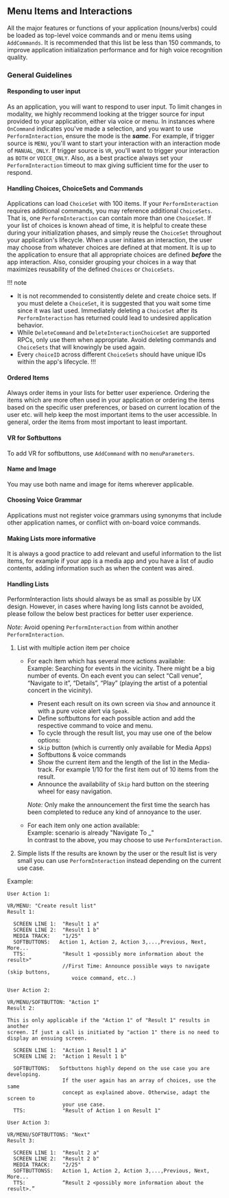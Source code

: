 ## Menu Items and Interactions

All the major features or functions of your application (nouns/verbs) could be loaded as top-level voice commands and or menu items using `AddCommands`. It is recommended that this list be less than 150 commands, to improve application initialization performance and for high voice recognition quality.


### General Guidelines

#### Responding to user input
As an application, you will want to respond to user input. To limit changes in modality, we highly recommend looking at the trigger source for input provided to your application, either via voice or menu. In instances where `OnCommand` indicates you've made a selection, and you want to use `PerformInteraction`, ensure the mode is the **_same_**. For example, if trigger source is `MENU`, you'll want to start your interaction with an interaction mode of `MANUAL_ONLY`. If trigger source is `VR`, you'll want to trigger your interaction as `BOTH` or `VOICE_ONLY`. Also, as a best practice always set your `PerformInteraction` timeout to max giving sufficient time for the user to respond.

#### Handling Choices, ChoiceSets and Commands  
Applications can load `ChoiceSet` with 100 items. If your `PerformInteraction` requires additional commands, you may reference additional `ChoiceSets`. That is, one `PerformInteraction` can contain more than one `ChoiceSet`. If your list of choices is known ahead of time, it is helpful to create these during your initialization phases, and simply reuse the `ChoiceSet` throughout your application's lifecycle. When a user initiates an interaction, the user may choose from whatever choices are defined at that moment. It is up to the application to ensure that all appropriate choices are defined **_before_** the app interaction. Also, consider grouping your choices in a way that maximizes reusability of the defined `Choices` or `ChoiceSets`.

!!! note

* It is not recommended to consistently delete and create choice sets. If you must delete a `ChoiceSet`, it is suggested that you wait some time since it was last used. Immediately deleting a `ChoiceSet` after its `PerformInteraction` has returned could lead to undesired application behavior.
* While `DeleteCommand` and `DeleteInteractionChoiceSet` are supported RPCs, only use them when appropriate. Avoid deleting commands and `ChoiceSets` that will knowingly be used again.
* Every `choiceID` across different `ChoiceSets` should have unique IDs within the app's lifecycle.
!!!



#### Ordered Items  
Always order items in your lists for better user experience. Ordering the items which are more often used in your application or ordering the items based on the specific user preferences, or based on current location of the user etc. will help keep the most important items to the user accessible. In general, order the items from most important to least important.

#### VR for Softbuttons  
To add VR for softbuttons, use `AddCommand` with no `menuParameters`.

#### Name and Image  
You may use both name and image for items wherever applicable.

#### Choosing Voice Grammar  
Applications must not register voice grammars using synonyms that include other application names, or conflict with on-board voice commands.

#### Making Lists more informative
It is always a good practice to add relevant and useful information to the list items, for example if your app is a media app and you have a list of audio contents, adding information such as when the content was aired.

#### Handling Lists
PerformInteraction lists should always be as small as possible by UX design. However, in cases where having long lists cannot be avoided, please follow the below best practices for better user experience.

*Note:* Avoid opening `PerformInteraction` from within another `PerformInteraction`.  

1. List with multiple action item per choice
	
	- For each item which has several more actions available:  
  Example: Searching for events in the vicinity. There might be a big number of events. On each event you can select “Call venue”, “Navigate to it”, “Details”, “Play” (playing the artist of a potential concert in the vicinity).
		- Present each result on its own screen via `Show` and announce it with a pure voice alert via `Speak`.  
       - Define softbuttons for each possible action and add the respective command to voice and menu.
       - To cycle through the result list, you may use one of the below options:
       - `Skip` button (which is currently only available for Media Apps)
       - Softbuttons & voice commands
       - Show the current item and the length of the list in the Media-track. For example 1/10 for the first item out of 10 items from the result.
       - Announce the availability of `Skip` hard button on the steering wheel for easy navigation.

      *Note:* Only make the announcement the first time the search has been completed to reduce any kind of annoyance to the user.

	- For each item only one action available:  
  Example: scenario is already "Navigate To _<some location_>"  
  In contrast to the above, you may choose to use `PerformInteraction`.
  
2. Simple lists
 If the results are known by the user or the result list is very small you can use `PerformInteraction` instead depending on the current use case.   

Example:

```
User Action 1:

VR/MENU: "Create result list"  
Result 1:

  SCREEN LINE 1:  "Result 1 a"  
  SCREEN LINE 2:  "Result 1 b"   
  MEDIA TRACK:    "1/25"   
  SOFTBUTTONS:   Action 1, Action 2, Action 3,...,Previous, Next, More...
  TTS:            "Result 1 <possibly more information about the result>"
                  //First Time: Announce possible ways to navigate (skip buttons,
                     voice command, etc..)

```

```
User Action 2:

VR/MENU/SOFTBUTTON: "Action 1"  
Result 2:

This is only applicable if the "Action 1" of "Result 1" results in another
screen. If just a call is initiated by "action 1" there is no need to
display an ensuing screen.

  SCREEN LINE 1:  "Action 1 Result 1 a"  
  SCREEN LINE 2:  "Action 1 Result 1 b"   

  SOFTBUTTONS:   Softbuttons highly depend on the use case you are developing.
                  If the user again has an array of choices, use the same
                  concept as explained above. Otherwise, adapt the screen to
                  your use case.
  TTS:            "Result of Action 1 on Result 1"
```

```
User Action 3:

VR/MENU/SOFTBUTTONS: "Next"  
Result 3:

  SCREEN LINE 1:  "Result 2 a"  
  SCREEN LINE 2:  "Result 2 b"   
  MEDIA TRACK:    "2/25"   
  SOFTBUTTONSS:   Action 1, Action 2, Action 3,...,Previous, Next, More...
  TTS:            “Result 2 <possibly more information about the result>.”
```
